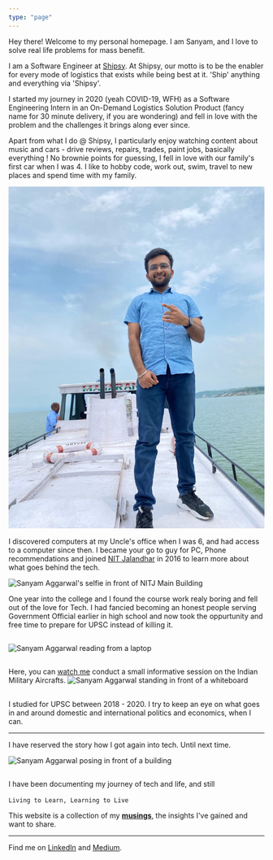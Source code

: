 ```yaml
---
type: "page"
---
```


Hey there! Welcome to my personal homepage.
I am Sanyam, and I love to solve real life problems for mass benefit.

I am a Software Engineer at [Shipsy](https://shipsy.io). At Shipsy, our motto is to be the enabler for every mode of logistics that exists while being best at it. 'Ship' anything and everything via 'Shipsy'.

I started my journey in 2020 (yeah COVID-19, WFH) as a Software Engineering Intern in an On-Demand Logistics Solution Product (fancy name for 30 minute delivery, if you are wondering) and fell in love with the problem and the challenges it brings along ever since.

Apart from what I do @ Shipsy, I particularly enjoy watching content about music and cars - drive reviews, repairs, trades, paint jobs, basically everything ! No brownie points for guessing, I fell in love with our family's first car when I was 4.
I like to hobby code, work out, swim, travel to new places and spend time with my family.

![Sanyam Aggarwal on a Boat](static/images/shipping.jpeg "Shipping !")

I discovered computers at my Uncle's office when I was 6, and had access to a computer since then. I became your go to guy for PC, Phone recommendations and joined [NIT Jalandhar](https://www.nitj.ac.in/) in 2016 to learn more about what goes behind the tech.

![Sanyam Aggarwal's selfie in front of NITJ Main Building](static/images/2016.jpeg "2016 Fresher's Party")

One year into the college and I found the course work realy boring and fell out of the love for Tech. I had fancied becoming an honest people serving Government Official earlier in high school and now took the oppurtunity and free time to prepare for UPSC instead of killing it.

##

![Sanyam Aggarwal reading from a laptop](static/images/2019.jpeg "2019 Prep Mode !")

##

Here, you can [watch me](https://youtu.be/UIU3OOz1FAg) conduct a small informative session on the Indian Military Aircrafts.
![Sanyam Aggarwal standing in front of a whiteboard](static/images/seminar.png "Yeah I am passionate about what I do")

##

I studied for UPSC between 2018 - 2020. I try to keep an eye on what goes in and around domestic and international politics and economics, when I can.

-------

I have reserved the story how I got again into tech. Until next time.

![Sanyam Aggarwal posing in front of a building](static/images/monsoon-palace-2022.jpeg "Monsoon Palace, Udaipur 2022")

##

I have been documenting my journey of tech and life, and still 

``Living to Learn, Learning to Live``

This website is a collection of my [**musings**](/blog), the insights I've gained and want to share.

------

Find me on [LinkedIn](https://www.linkedin.com/in/sanyamaggarwal) and [Medium](https://sanyamaggarwal.medium.com).